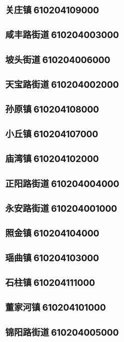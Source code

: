 # 关庄镇 610204109000
# 咸丰路街道 610204003000
# 坡头街道 610204006000
# 天宝路街道 610204002000
# 孙原镇 610204108000
# 小丘镇 610204107000
# 庙湾镇 610204102000
# 正阳路街道 610204004000
# 永安路街道 610204001000
# 照金镇 610204104000
# 瑶曲镇 610204103000
# 石柱镇 610204111000
# 董家河镇 610204101000
# 锦阳路街道 610204005000
